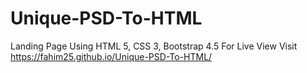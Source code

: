 # Unique-PSD-To-HTML
Landing Page Using HTML 5, CSS 3, Bootstrap 4.5
For Live View Visit
https://fahim25.github.io/Unique-PSD-To-HTML/

